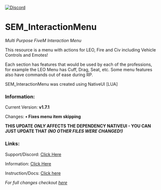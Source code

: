 [![Discord](https://semdevelopment.com/img/discord.png)](https://semdevelopment.com/discord)

# SEM_InteractionMenu
*Multi Purpose FiveM Interaction Menu*

This resource is a menu with actions for LEO, Fire and Civ including Vehicle Controls and Emotes!

Each section has features that would be used by each of the professions, for example the LEO Menu has Cuff, Drag, Seat, etc.
Some menu features also have commands out of ease during RP.

SEM_InteractionMenu was created using NativeUI [LUA]


### Information:
Current Version: **v1.7.1**

Changes: **• Fixes menu item skipping**

**THIS UPDATE *ONLY* AFFECTS THE DEPENDENCY NATIVEUI - YOU CAN JUST UPDATE THAT *(NO OTHER FILES WERE CHANGED!)***


### Links:

Support/Discord: [Click Here](https://semdevelopment.com/discord)

Information: [Click Here](https://semdevelopment.com/releases/interactionmenu)

Instruction/Docs: [Click here](https://semdevelopment.com/releases/interactionmenu/docs)

*For full changes checkout [here](https://semdevelopment.com/releases/interactionmenu/docs/changelog)*
